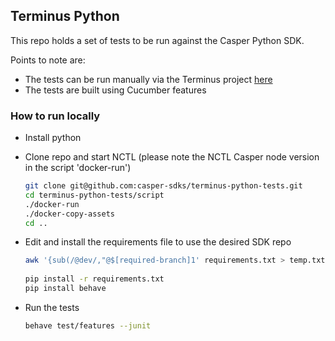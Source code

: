 ## Terminus Python

This repo holds a set of tests to be run against the Casper Python SDK.

Points to note are:

- The tests can be run manually via the Terminus project [here](https://github.com/casper-sdks/terminus) 
- The tests are built using Cucumber features

### How to run locally

- Install python

- Clone repo and start NCTL (please note the NCTL Casper node version in the script 'docker-run')

  ```bash
  git clone git@github.com:casper-sdks/terminus-python-tests.git
  cd terminus-python-tests/script
  ./docker-run
  ./docker-copy-assets
  cd ..
  ```

- Edit and install the requirements file to use the desired SDK repo

  ```bash
  awk '{sub(/@dev/,"@$[required-branch]1' requirements.txt > temp.txt && mv temp.txt requirements.txt 
            
  pip install -r requirements.txt
  pip install behave
  ```

- Run the tests

  ```bash
  behave test/features --junit
  ```

  

